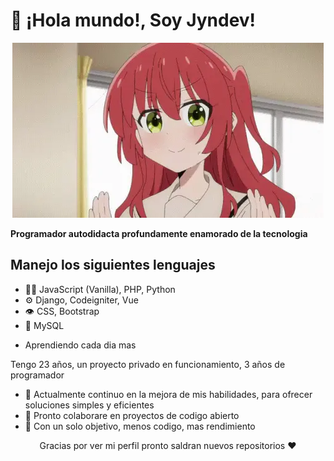 # 👋 ¡Hola mundo!, Soy Jyndev!
<p align="center">
  <a href="https://www.edisonlee55.com"><img src="kita-ikuyo-rap.webp" alt="Banner"></a>
</p>
 <b>Programador autodidacta profundamente enamorado de la tecnologia</b>

## Manejo los siguientes lenguajes
- 👨‍💻 JavaScript (Vanilla), PHP, Python
- ⚙️ Django, Codeigniter, Vue
- 👁️ CSS, Bootstrap
- 💽 MySQL
+ Aprendiendo cada dia mas

Tengo 23 años, un proyecto privado en funcionamiento, 3 años de programador

- 🔭 Actualmente continuo en la mejora de mis habilidades, para ofrecer soluciones simples y eficientes
- 🌱 Pronto colaborare en proyectos de codigo abierto
- 🚀 Con un solo objetivo, menos codigo, mas rendimiento

<p align="center">Gracias por ver mi perfil pronto saldran nuevos repositorios ❤</p>
